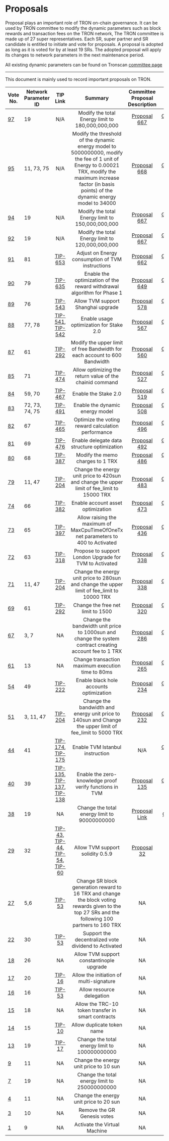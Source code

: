 # Proposals

Proposal plays an important role of TRON on-chain governance. It can be used by TRON committee to modify the dynamic parameters such as block rewards and transaction fees on the TRON network, The TRON committee is made up of 27 super representatives. Each SR, super partner and SR candidate is entitled to initiate and vote for proposals. A proposal is adopted as long as it is voted for by at least 19 SRs. The adopted proposal will apply its changes to network parameters in the next maintenance period.

All existing dynamic parameters can be found on Tronscan [committee page](https://tronscan.io/#/sr/committee)

****

This document is mainly used to record important proposals on TRON.

| Vote No.                                 | Network Parameter ID |                                                                                                                                        TIP Link                                                                                                                                        |                                                                                         Summary                                                                                          |                                                Committee Proposal Description                                                |                                           Mainnet Version                                           | Status | Effective time
|------------------------------------------|----------------------|:--------------------------------------------------------------------------------------------------------------------------------------------------------------------------------------------------------------------------------------------------------------------------------------:|:----------------------------------------------------------------------------------------------------------------------------------------------------------------------------------------:|:----------------------------------------------------------------------------------------------------------------------------:|:---------------------------------------------------------------------------------------------------:| :----: | :----: | 
| [97](https://tronscan.org/#/proposal/97) | 19               |             N/A             |                            Modify the total Energy limit to 180,000,000,000                                                            |                               [Proposal 667](https://github.com/tronprotocol/tips/issues/667)                                |   [GreatVoyage-v4.7.5](https://github.com/tronprotocol/java-tron/releases/tag/GreatVoyage-v4.7.5)   |EFFECTIVE|2024-10-03
| [95](https://tronscan.org/#/proposal/95) | 11, 73, 75           |                                      N/A                         |        Modify the threshold of the dynamic energy model to 5000000000, modify the fee of 1 unit of Energy to 0.00021 TRX, modify the maximum increase factor (in basis points) of the dynamic energy model to 34000                                                      |                               [Proposal 668](https://github.com/tronprotocol/tips/issues/668)                                |   [GreatVoyage-v4.7.5](https://github.com/tronprotocol/java-tron/releases/tag/GreatVoyage-v4.7.5)   |EFFECTIVE|2024-09-19 
| [94](https://tronscan.org/#/proposal/94) | 19               |       N/A                            |                           Modify the total Energy limit to 150,000,000,000                                                                      |                               [Proposal 667](https://github.com/tronprotocol/tips/issues/667)                                |   [GreatVoyage-v4.7.5](https://github.com/tronprotocol/java-tron/releases/tag/GreatVoyage-v4.7.5)   |EFFECTIVE|2024-09-12
| [92](https://tronscan.org/#/proposal/92) | 19               |  N/A                                             |               Modify the total Energy limit to 120,000,000,000                                   |                               [Proposal 667](https://github.com/tronprotocol/tips/issues/667)                                |   [GreatVoyage-v4.7.5](https://github.com/tronprotocol/java-tron/releases/tag/GreatVoyage-v4.7.5)   |EFFECTIVE|2024-08-25 
| [91](https://tronscan.org/#/proposal/91) | 81               |                                                                 [TIP-653](https://github.com/tronprotocol/tips/blob/master/tip-653.md)                                                                     |                                       Adjust on Energy consumption of TVM instructions                                                                         |                               [Proposal 662](https://github.com/tronprotocol/tips/issues/662)                                |   [GreatVoyage-v4.7.5](https://github.com/tronprotocol/java-tron/releases/tag/GreatVoyage-v4.7.5)   |EFFECTIVE|2024-06-21 
| [90](https://tronscan.org/#/proposal/90) | 79               |                                                                 [TIP-635](https://github.com/tronprotocol/tips/blob/master/tip-635.md)                                                                     |                                      Enable the optimization of the reward withdrawal algorithm for Phase 1                                                                         |                               [Proposal 649](https://github.com/tronprotocol/tips/issues/649)                                |   [GreatVoyage-v4.7.4](https://github.com/tronprotocol/java-tron/releases/tag/GreatVoyage-v4.7.4)   |EFFECTIVE|2024-04-18 
| [89](https://tronscan.org/#/proposal/89) | 76               |                                                                     [TIP-543](https://github.com/tronprotocol/tips/blob/master/tip-543.md)                                                                     |                                                                         Allow TVM support Shanghai upgrade                                                                         |                               [Proposal 578](https://github.com/tronprotocol/tips/issues/578)                                |   [GreatVoyage-v4.7.2](https://github.com/tronprotocol/java-tron/releases/tag/GreatVoyage-v4.7.2)   |EFFECTIVE|2023-08-04 
| [88](https://tronscan.org/#/proposal/88) | 77, 78               |                                                                     [TIP-541](https://github.com/tronprotocol/tips/blob/master/tip-541.md), [TIP-542](https://github.com/tronprotocol/tips/blob/master/tip-542.md)                                                                     |                                                                         Enable usage optimization for Stake 2.0                                                                          |                               [Proposal 567](https://github.com/tronprotocol/tips/issues/567)                                |   [GreatVoyage-v4.7.2](https://github.com/tronprotocol/java-tron/releases/tag/GreatVoyage-v4.7.2)   |EFFECTIVE|2023-07-14 
| [87](https://tronscan.org/#/proposal/87) | 61                   |                                                                                                         [TIP-292](https://github.com/tronprotocol/tips/blob/master/tip-292.md)                                                                                                         |                                                       Modify the upper limit of free Bandwidth for each account to 600  Bandwidth                                                        |                               [Proposal 560](https://github.com/tronprotocol/tips/issues/560)                                |   [GreatVoyage-v4.7.2](https://github.com/tronprotocol/java-tron/releases/tag/GreatVoyage-v4.7.2)   |EFFECTIVE|2023-07-06 
| [85](https://tronscan.org/#/proposal/85) | 71                   |                                                                                                         [TIP-474](https://github.com/tronprotocol/tips/blob/master/tip-474.md)                                                                                                         |                                                                 Allow optimizing the return value of the chainid command                                                                 |                               [Proposal 527](https://github.com/tronprotocol/tips/issues/527)                                | [GreatVoyage-v4.7.1.1](https://github.com/tronprotocol/java-tron/releases/tag/GreatVoyage-v4.7.1.1) |EFFECTIVE|2023-05-08 
| [84](https://tronscan.org/#/proposal/84) | 59, 70               |                                                                                                         [TIP-467](https://github.com/tronprotocol/tips/blob/master/tip-467.md)                                                                                                         |                                                                                   Enable the Stake 2.0                                                                                   |                               [Proposal 519](https://github.com/tronprotocol/tips/issues/519)                                |   [GreatVoyage-v4.7.1](https://github.com/tronprotocol/java-tron/releases/tag/GreatVoyage-v4.7.1)   |EFFECTIVE|2023-04-07 
| [83](https://tronscan.org/#/proposal/83) | 72, 73, 74, 75       |                                                                                                         [TIP-491](https://github.com/tronprotocol/tips/blob/master/tip-491.md)                                                                                                         |                                                                             Enable the dynamic energy model                                                                              |                               [Proposal 508](https://github.com/tronprotocol/tips/issues/508)                                | [GreatVoyage-v4.7.0.1](https://github.com/tronprotocol/java-tron/releases/tag/GreatVoyage-v4.7.0.1) |EFFECTIVE|2023-02-05 
| [82](https://tronscan.org/#/proposal/82) | 67                   |                                                                                                         [TIP-465](https://github.com/tronprotocol/tips/blob/master/tip-465.md)                                                                                                         |                                                                    Optimize the voting reward calculation performance                                                                    |                               [Proposal 496](https://github.com/tronprotocol/tips/issues/496)                                |   [GreatVoyage-v4.6.0](https://github.com/tronprotocol/java-tron/releases/tag/GreatVoyage-v4.6.0)   |EFFECTIVE|2023-01-17 
| [81](https://tronscan.org/#/proposal/81) | 69                   |                                                                                                         [TIP-476](https://github.com/tronprotocol/tips/blob/master/tip-476.md)                                                                                                         |                                                                       Enable delegate data structure optimization                                                                        |                               [Proposal 492](https://github.com/tronprotocol/tips/issues/492)                                |   [GreatVoyage-v4.6.0](https://github.com/tronprotocol/java-tron/releases/tag/GreatVoyage-v4.6.0)   |EFFECTIVE|2022-12-30 
| [80](https://tronscan.org/#/proposal/80) | 68                   |                                                                                                         [TIP-387](https://github.com/tronprotocol/tips/blob/master/tip-387.md)                                                                                                         |                                                                            Modify the memo charges to 1  TRX                                                                             |                               [Proposal 486](https://github.com/tronprotocol/tips/issues/486)                                |   [GreatVoyage-v4.6.0](https://github.com/tronprotocol/java-tron/releases/tag/GreatVoyage-v4.6.0)   |EFFECTIVE|2022-12-16 
| [79](https://tronscan.org/#/proposal/79) | 11, 47               |                                                                                                         [TIP-204](https://github.com/tronprotocol/tips/blob/master/tip-204.md)                                                                                                         |                                               Change the energy unit price to 420sun and change the upper limit of fee_limit to 15000 TRX                                                |                               [Proposal 483](https://github.com/tronprotocol/tips/issues/483)                                |   [GreatVoyage-v4.6.0](https://github.com/tronprotocol/java-tron/releases/tag/GreatVoyage-v4.6.0)   |EFFECTIVE|2022-12-04 
| [74](https://tronscan.org/#/proposal/74) | 66                   |                                                                                                         [TIP-382](https://github.com/tronprotocol/tips/blob/master/tip-382.md)                                                                                                         |                                                                            Enable account asset optimization                                                                             |                               [Proposal 473](https://github.com/tronprotocol/tips/issues/473)                                |   [GreatVoyage-v4.5.2](https://github.com/tronprotocol/java-tron/releases/tag/GreatVoyage-v4.5.2)   |EFFECTIVE|2022-11-18
| [73](https://tronscan.org/#/proposal/73) | 65                   |                                                                                                         [TIP-397](https://github.com/tronprotocol/tips/blob/master/tip-397.md)                                                                                                         |                                                    Allow raising the maximum of MaxCpuTimeOfOneTx net parameters to 400 to Activated                                                     |                               [Proposal 436](https://github.com/tronprotocol/tips/issues/436)                                |   [GreatVoyage-v4.5.1](https://github.com/tronprotocol/java-tron/releases/tag/GreatVoyage-v4.5.1)   |EFFECTIVE|2022-08-05
| [72](https://tronscan.org/#/proposal/72) | 63                   |                                                                                                         [TIP-318](https://github.com/tronprotocol/tips/blob/master/tip-318.md)                                                                                                         |                                                                  Propose to support London Upgrade for TVM to Activated                                                                  |                               [Proposal 338](https://github.com/tronprotocol/tips/issues/380)                                |   [GreatVoyage-v4.4.4](https://github.com/tronprotocol/java-tron/releases/tag/GreatVoyage-v4.4.4)   |EFFECTIVE|2022-03-18
| [71](https://tronscan.org/#/proposal/71) | 11, 47               |                                                                                                         [TIP-204](https://github.com/tronprotocol/tips/blob/master/tip-204.md)                                                                                                         |                                               Change the energy unit price to 280sun and change the upper limit of fee_limit to 10000 TRX                                                |                               [Proposal 338](https://github.com/tronprotocol/tips/issues/338)                                |   [GreatVoyage-v4.4.1](https://github.com/tronprotocol/java-tron/releases/tag/GreatVoyage-v4.4.1)   |EFFECTIVE|2021-10-28
| [69](https://tronscan.org/#/proposal/69) | 61                   |                                                                                                         [TIP-292](https://github.com/tronprotocol/tips/blob/master/tip-292.md)                                                                                                         |                                                                            Change the free net limit to 1500                                                                             |                               [Proposal 320](https://github.com/tronprotocol/tips/issues/320)                                |   [GreatVoyage-v4.3.0](https://github.com/tronprotocol/java-tron/releases/tag/GreatVoyage-v4.3.0)   |EFFECTIVE|2021-09-03
| [67](https://tronscan.org/#/proposal/67) | 3, 7                 |                                                                                                                                           NA                                                                                                                                           |                                         Change the bandwidth unit price to 1000sun and change the system contract creating account fee to 1 TRX                                          |                               [Proposal 286](https://github.com/tronprotocol/tips/issues/286)                                |   [GreatVoyage-v4.2.2](https://github.com/tronprotocol/java-tron/releases/tag/GreatVoyage-v4.2.2)   |EFFECTIVE|2021-07-26
| [61](https://tronscan.org/#/proposal/61) | 13                   |                                                                                                                                           NA                                                                                                                                           |                                                                    Change transaction maximum execution time to 80ms                                                                     |                               [Proposal 265](https://github.com/tronprotocol/tips/issues/265)                                |   [GreatVoyage-v4.2.0](https://github.com/tronprotocol/java-tron/releases/tag/GreatVoyage-v4.2.0)   |EFFECTIVE|2021-05-10
| [54](https://tronscan.org/#/proposal/54) | 49                   |                                                                                                         [TIP-222](https://github.com/tronprotocol/tips/blob/master/tip-222.md)                                                                                                         |                                                                         Enable black hole accounts optimization                                                                          |                               [Proposal 234](https://github.com/tronprotocol/tips/issues/234)                                |   [GreatVoyage-v4.1.2](https://github.com/tronprotocol/java-tron/releases/tag/GreatVoyage-v4.1.2)   |EFFECTIVE|2021-03-08
| [51](https://tronscan.org/#/proposal/51) | 3, 11, 47            |                                                                                                         [TIP-204](https://github.com/tronprotocol/tips/blob/master/tip-204.md)                                                                                                         |                                         Change the bandwidth and energy unit price to 140sun and Change the upper limit of fee_limit to 5000 TRX                                         |                               [Proposal 232](https://github.com/tronprotocol/tips/issues/232)                                |   [GreatVoyage-v4.1.2](https://github.com/tronprotocol/java-tron/releases/tag/GreatVoyage-v4.1.2)   |EFFECTIVE|2021-02-11
| [44](https://tronscan.org/#/proposal/44) | 41                   |                                                                     [TIP-174](https://github.com/tronprotocol/tips/blob/master/tip-174.md), [TIP-175](https://github.com/tronprotocol/tips/blob/master/tip-175.md)                                                                     |                                                                             Enable TVM Istanbul instruction                                                                              |                                                             N/A                                                              |   [GreatVoyage-v4.1.1](https://github.com/tronprotocol/java-tron/releases/tag/GreatVoyage-v4.1.1)   |EFFECTIVE|2020-11-16
| [40](https://tronscan.org/#/proposal/40) | 39                   |                                [TIP-135](https://github.com/tronprotocol/tips/blob/master/tip-135.md), [TIP-137](https://github.com/tronprotocol/tips/blob/master/tip-137.md),  [TIP-138](https://github.com/tronprotocol/tips/blob/master/tip-138.md)                                 |                                                                 Enable the zero-knowledge proof verify functions in TVM                                                                  |                               [Proposal 135](https://github.com/tronprotocol/tips/issues/135)                                |   [GreatVoyage-v4.0.1](https://github.com/tronprotocol/java-tron/releases/tag/GreatVoyage-v4.0.1)   |EFFECTIVE|2020-08-14
| [38](https://tronscan.org/#/proposal/38) | 19                   |                                                                                                                                           NA                                                                                                                                           |                                                                       Change the total energy limit to 90000000000                                                                       | [Proposal Link](https://docs.google.com/document/d/1Oc-YMxKFbzRWrU9eL18I7aqMnYbau2ZWtoUmWYDOs2o/edit#heading=h.5k3xzo79g6w0) |         [Odyssey-3.7](https://github.com/tronprotocol/java-tron/releases/tag/Odyssey-v3.7)          |EFFECTIVE|2020-02-24
| [29](https://tronscan.org/#/proposal/29) | 32                   | [TIP-43](https://github.com/tronprotocol/tips/blob/master/tip-43.md), [TIP-44](https://github.com/tronprotocol/tips/blob/master/tip-44.md), [TIP-54](https://github.com/tronprotocol/tips/blob/master/tip-54.md), [TIP-60](https://github.com/tronprotocol/tips/blob/master/tip-60.md) |                                                                             Allow TVM support solidity 0.5.9                                                                             |                   [Proposal 32](https://github.com/tronprotocol/tips/blob/master/proposal/proposal-32.md)                    |       [Odyssey-3.6.6](https://github.com/tronprotocol/java-tron/releases/tag/Odyssey-v3.6.6)        |EFFECTIVE|2020-02-24
| [27](https://tronscan.org/#/proposal/27) | 5,6                  |                                                                                                          [TIP-53](https://github.com/tronprotocol/tips/blob/master/tip-53.md)                                                                                                          |                    Change SR block generation reward to 16 TRX and change the block voting rewards given to the top 27 SRs and the following 100 partners to 160  TRX                    |                                                              NA                                                              |       [Odyssey-3.6.5](https://github.com/tronprotocol/java-tron/releases/tag/Odyssey-v3.6.5)        |EFFECTIVE|2019-11-05
| [22](https://tronscan.org/#/proposal/22) | 30                   |                                                                                                          [TIP-53](https://github.com/tronprotocol/tips/blob/master/tip-53.md)                                                                                                          |                                                                   Support the decentralized vote dividend to Activated                                                                   |                                                              NA                                                              |       [Odyssey-3.6.5](https://github.com/tronprotocol/java-tron/releases/tag/Odyssey-v3.6.5)        |EFFECTIVE|2019-10-31
| [18](https://tronscan.org/#/proposal/18) | 26                   |                                                                                                                                           NA                                                                                                                                           |                                                                         Allow TVM support constantinople upgrade                                                                         |                                                              NA                                                              |       [Odyssey-3.6.0](https://github.com/tronprotocol/java-tron/releases/tag/Odyssey-v3.6.0)        |EFFECTIVE|2019-07-08
| [17](https://tronscan.org/#/proposal/17) | 20                   |                                                                                                          [TIP-16](https://github.com/tronprotocol/tips/blob/master/tip-16.md)                                                                                                          |                                                                         Allow the initiation of multi-signature                                                                          |                                                              NA                                                              |     [Odyssey-3.5.0.1](https://github.com/tronprotocol/java-tron/releases/tag/Odyssey-v3.5.0.1)      |EFFECTIVE|2019-03-21
| [16](https://tronscan.org/#/proposal/16) | 16                   |                                                                                                          [TIP-53](https://github.com/tronprotocol/tips/blob/master/tip-53.md)                                                                                                          |                                                                                Allow resource delegation                                                                                 |                                                              NA                                                              |       [Odyssey-3.2.4](https://github.com/tronprotocol/java-tron/releases/tag/Odyssey-v3.2.4)        |EFFECTIVE|2019-01-17
| [15](https://tronscan.org/#/proposal/15) | 18                   |                                                                                                                                           NA                                                                                                                                           |                                                                    Allow the TRC-10 token transfer in smart contracts                                                                    |                                                              NA                                                              |       [Odyssey-3.2.3](https://github.com/tronprotocol/java-tron/releases/tag/Odyssey-v3.2.3)        |EFFECTIVE|2019-01-11
| [14](https://tronscan.org/#/proposal/14) | 15                   |                                                                                                          [TIP-10](https://github.com/tronprotocol/tips/blob/master/tip-10.md)                                                                                                          |                                                                                Allow duplicate token name                                                                                |                                                              NA                                                              |       [Odyssey-3.2.3](https://github.com/tronprotocol/java-tron/releases/tag/Odyssey-v3.2.3)        |EFFECTIVE|2019-01-05
| [13](https://tronscan.org/#/proposal/13) | 19                   |                                                                                                          [TIP-17](https://github.com/tronprotocol/tips/blob/master/tip-17.md)                                                                                                          |                                                                      Change the total energy limit to 100000000000                                                                       |                                                              NA                                                              |       [Odyssey-3.2.3](https://github.com/tronprotocol/java-tron/releases/tag/Odyssey-v3.2.3)        |EFFECTIVE|2018-12-30
| [9](https://tronscan.org/#/proposal/9)   | 11                   |                                                                                                                                           NA                                                                                                                                           |                                                                          Change the energy unit price to 10 sun                                                                          |                                                              NA                                                              |     [Odyssey-3.2.1.2](https://github.com/tronprotocol/java-tron/releases/tag/Odyssey-v3.2.1.2)      |EFFECTIVE|2018-12-14
| [7](https://tronscan.org/#/proposal/7)   | 19                   |                                                                                                                                           NA                                                                                                                                           |                                                                      Change the total energy limit to 250000000000                                                                       |                                                              NA                                                              |     [Odyssey-3.2.1.2](https://github.com/tronprotocol/java-tron/releases/tag/Odyssey-v3.2.1.2)      |EFFECTIVE|2018-12-10
| [4](https://tronscan.org/#/proposal/4)   | 11                   |                                                                                                                                           NA                                                                                                                                           |                                                                          Change the energy unit price to 20 sun                                                                          |                                                              NA                                                              |       [Odyssey-3.1.3](https://github.com/tronprotocol/java-tron/releases/tag/Odyssey-v3.1.3)        |EFFECTIVE|2018-11-19
| [3](https://tronscan.org/#/proposal/3)   | 10                   |                                                                                                                                           NA                                                                                                                                           |                                                                               Remove the GR Genesis votes                                                                                |                                                              NA                                                              |       [Odyssey-3.1.3](https://github.com/tronprotocol/java-tron/releases/tag/Odyssey-v3.1.3)        |EFFECTIVE|2018-11-08
| [1](https://tronscan.org/#/proposal/1)   | 9                    |                                                                                                                                           NA                                                                                                                                           |                                                                               Activate the Virtual Machine                                                                               |                                                              NA                                                              |       [Odyssey-3.1.1](https://github.com/tronprotocol/java-tron/releases/tag/Odyssey-v3.1.1)        |EFFECTIVE|2018-10-11
